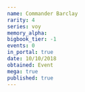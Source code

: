 ```yaml
---
name: Commander Barclay
rarity: 4
series: voy
memory_alpha:
bigbook_tier: -1
events: 0
in_portal: true
date: 10/10/2018
obtained: Event
mega: true
published: true
---
```



